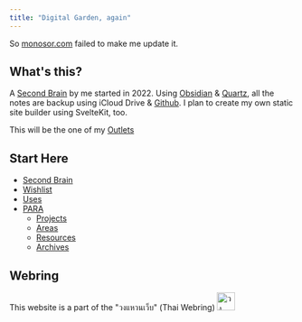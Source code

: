 ```yaml
---
title: "Digital Garden, again"
---
```


So [monosor.com](https://monosor.com) failed to make me update it.

## What's this?

A [Second Brain](/Second%20Brain.md) by me started in 2022. Using [Obsidian](https://obsidian.md/) & [Quartz](https://quartz.jzhao.xyz), all the notes are backup using iCloud Drive & [Github](https://github.com/narze/second-brain). I plan to create my own static site builder using SvelteKit, too.

This will be the one of my [Outlets](/Outlets.md)

## Start Here
- [Second Brain](Second%20Brain.md)
- [Wishlist](Wishlist.md)
- [Uses](Uses.md)
- [PARA](PARA%20Method.md)
	- [Projects](/1-projects/)
	- [Areas](/2-areas/)
	- [Resources](/3-resources/)
	- [Archives](/4-archives/)

## Webring

This website is a part of the "วงแหวนเว็บ" (Thai Webring) <a href="https://webring.wonderful.software#garden.narze.live" title="วงแหวนเว็บ">
  <img
    alt="วงแหวนเว็บ"
    width="32"
    height="32"
    src="https://webring.wonderful.software/webring.white.svg"
  />
</a>